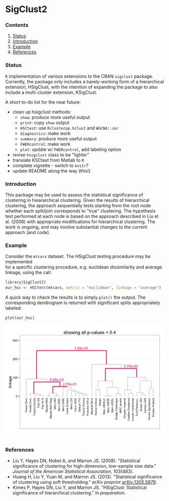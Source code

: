 SigClust2 
=======================

### Contents
1. [Status](#status)
2. [Introduction](#intro)
3. [Example](#example)
4. [References](#refs)


### <a name="status"></a> Status
`R` implementation of various extensions to the CRAN `sigclust` package.
Currently, the package only includes a barely-working form of a hierarchical 
extension, HSigClust, with the intention of expanding the package to also 
include a multi-cluster extension, KSigClust.

A short to-do list for the near future:
* clean up hsigclust methods:
  * `show`: produce more useful output
  * `print`: copy `show` output
  * `HSCtest`: use `Rclusterpp.hclust` and `WGCNA::cor`
  * `diagnostics`: make work
  * `summary`: produce more useful output
  * `FWERcontrol`: make work
  * `plot`: update w/ `FWERcontrol`, add labeling option
* revise `hsigclust` class to be "lighter"
* translate KSCtest from Matlab to `R`
 * complete vignette - switch to `knitr`?
 * update README along the way (this!)


### <a name="intro"></a> Introduction
This package may be used to assess the statistical significance of clustering in
hieararchical clustering. Given the results of hierarchical clustering,
the approach sequentially tests starting from the root node whether each 
split/join corresponds to "true" clustering. The hypothesis test performed at each
node is based on the approach described in Liu et al. (2008) with appropriate
modifications for hierarchical clustering. The work is ongoing, and may involve
substantial changes to the current approach (and code).


### <a name="example"></a> Example
Consider the `mtcars` dataset. The HSigClust testing procedure may be implemented  
for a specific clustering procedure, e.g. euclidean dissimilarity and average linkage, 
using the call:


```r
library(SigClust2)
our_hsc <- HSCtest(mtcars, metric = "euclidean", linkage = "average")
```



A quick way to check the results is to simply `plot()` the output. The corresponding 
dendrogram is returned with significant splits appropriately labeled:


```r
plot(our_hsc)
```

![plot of chunk unnamed-chunk-2](figure/unnamed-chunk-2.png) 



### <a name="refs"></a> References

* Liu Y, Hayes DN, Nobel A, and Marron JS. (2008). "Statistical significance of clustering for high-dimension, low–sample size data." _Journal of the American Statistical Association_, 103(483).
* Huang H, Liu Y, Yuan M, and Marron JS. (2013). "Statistical significance of clustering using soft thresholding." _arXiv preprint [arXiv:1305.5879]_.
* Kimes P, Hayes DN, Liu Y, and Marron JS. "HSigClust: Statistical significance of hierarchical clustering." _In preparation_.

[arXiv:1305.5879]: http://arxiv.org/abs/1305.5879
